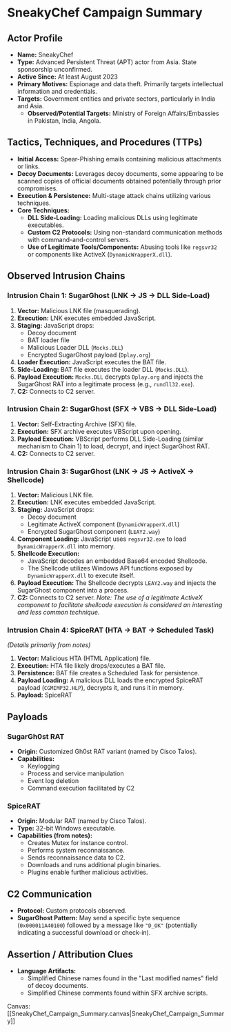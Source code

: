 # SneakyChef Campaign Summary

## Actor Profile
- **Name:** SneakyChef
- **Type:** Advanced Persistent Threat (APT) actor from Asia. State sponsorship unconfirmed.
- **Active Since:** At least August 2023
- **Primary Motives:** Espionage and data theft. Primarily targets intellectual information and credentials.
- **Targets:** Government entities and private sectors, particularly in India and Asia.
    - **Observed/Potential Targets:** Ministry of Foreign Affairs/Embassies in Pakistan, India, Angola.

## Tactics, Techniques, and Procedures (TTPs)
- **Initial Access:** Spear-Phishing emails containing malicious attachments or links.
- **Decoy Documents:** Leverages decoy documents, some appearing to be scanned copies of official documents obtained potentially through prior compromises.
- **Execution & Persistence:** Multi-stage attack chains utilizing various techniques.
- **Core Techniques:**
    - **DLL Side-Loading:** Loading malicious DLLs using legitimate executables.
    - **Custom C2 Protocols:** Using non-standard communication methods with command-and-control servers.
    - **Use of Legitimate Tools/Components:** Abusing tools like `regsvr32` or components like ActiveX (`DynamicWrapperX.dll`).

## Observed Intrusion Chains

### Intrusion Chain 1: SugarGhost (LNK -> JS -> DLL Side-Load)
1.  **Vector:** Malicious LNK file (masquerading).
2.  **Execution:** LNK executes embedded JavaScript.
3.  **Staging:** JavaScript drops:
    - Decoy document
    - BAT loader file
    - Malicious Loader DLL (`Mocks.DLL`)
    - Encrypted SugarGhost payload (`Dplay.org`)
4.  **Loader Execution:** JavaScript executes the BAT file.
5.  **Side-Loading:** BAT file executes the loader DLL (`Mocks.DLL`).
6.  **Payload Execution:** `Mocks.DLL` decrypts `Dplay.org` and injects the SugarGhost RAT into a legitimate process (e.g., `rundll32.exe`).
7.  **C2:** Connects to C2 server.

### Intrusion Chain 2: SugarGhost (SFX -> VBS -> DLL Side-Load)
1.  **Vector:** Self-Extracting Archive (SFX) file.
2.  **Execution:** SFX archive executes VBScript upon opening.
3.  **Payload Execution:** VBScript performs DLL Side-Loading (similar mechanism to Chain 1) to load, decrypt, and inject SugarGhost RAT.
4.  **C2:** Connects to C2 server.

### Intrusion Chain 3: SugarGhost (LNK -> JS -> ActiveX -> Shellcode)
1.  **Vector:** Malicious LNK file.
2.  **Execution:** LNK executes embedded JavaScript.
3.  **Staging:** JavaScript drops:
    - Decoy document
    - Legitimate ActiveX component (`DynamicWrapperX.dll`)
    - Encrypted SugarGhost component (`LEAY2.way`)
4.  **Component Loading:** JavaScript uses `regsvr32.exe` to load `DynamicWrapperX.dll` into memory.
5.  **Shellcode Execution:**
    - JavaScript decodes an embedded Base64 encoded Shellcode.
    - The Shellcode utilizes Windows API functions exposed by `DynamicWrapperX.dll` to execute itself.
6.  **Payload Execution:** The Shellcode decrypts `LEAY2.way` and injects the SugarGhost component into a process.
7.  **C2:** Connects to C2 server.
    *Note: The use of a legitimate ActiveX component to facilitate shellcode execution is considered an interesting and less common technique.*

### Intrusion Chain 4: SpiceRAT (HTA -> BAT -> Scheduled Task)
*(Details primarily from notes)*
1.  **Vector:** Malicious HTA (HTML Application) file.
2.  **Execution:** HTA file likely drops/executes a BAT file.
3.  **Persistence:** BAT file creates a Scheduled Task for persistence.
4.  **Payload Loading:** A malicious DLL loads the encrypted SpiceRAT payload (`CGMIMP32.HLP`), decrypts it, and runs it in memory.
5.  **Payload:** SpiceRAT

## Payloads

### SugarGh0st RAT
- **Origin:** Customized Gh0st RAT variant (named by Cisco Talos).
- **Capabilities:**
    - Keylogging
    - Process and service manipulation
    - Event log deletion
    - Command execution facilitated by C2

### SpiceRAT
- **Origin:** Modular RAT (named by Cisco Talos).
- **Type:** 32-bit Windows executable.
- **Capabilities (from notes):**
    - Creates Mutex for instance control.
    - Performs system reconnaissance.
    - Sends reconnaissance data to C2.
    - Downloads and runs additional plugin binaries.
    - Plugins enable further malicious activities.

## C2 Communication
- **Protocol:** Custom protocols observed.
- **SugarGhost Pattern:** May send a specific byte sequence (`0x000011A40100`) followed by a message like `"D_OK"` (potentially indicating a successful download or check-in).

## Assertion / Attribution Clues
- **Language Artifacts:**
    - Simplified Chinese names found in the "Last modified names" field of decoy documents.
    - Simplified Chinese comments found within SFX archive scripts. 

Canvas: [[SneakyChef_Campaign_Summary.canvas|SneakyChef_Campaign_Summary]]